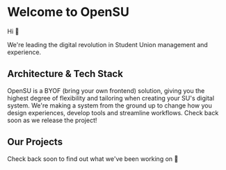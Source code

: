 # Welcome to OpenSU

Hi 👋

We're leading the digital revolution in Student Union management and experience.

## Architecture & Tech Stack

OpenSU is a BYOF (bring your own frontend) solution, giving you the highest degree of flexibility and tailoring when creating your SU's digital system.
We're making a system from the ground up to change how you design experiences, develop tools and streamline workflows. Check back soon as we release the project!

## Our Projects

Check back soon to find out what we've been working on 👀
